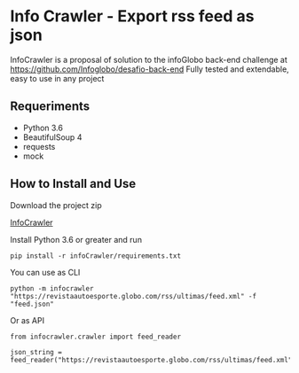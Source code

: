 Info Crawler - Export rss feed as json
===============================================

InfoCrawler is a proposal of solution to the infoGlobo back-end challenge at https://github.com/Infoglobo/desafio-back-end
Fully tested and extendable, easy to use in any project

Requeriments
----------------------

* Python 3.6
* BeautifulSoup 4
* requests
* mock

How to Install and Use
----------------------

Download the project zip
 
 [InfoCrawler](https://github.com/rubimpassos/infoCrawler/archive/master.zip)

Install Python 3.6 or greater and run

    pip install -r infoCrawler/requirements.txt

You can use as CLI
    
    python -m infocrawler "https://revistaautoesporte.globo.com/rss/ultimas/feed.xml" -f "feed.json"

Or as API

    from infocrawler.crawler import feed_reader
    
    json_string = feed_reader("https://revistaautoesporte.globo.com/rss/ultimas/feed.xml")